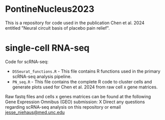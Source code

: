 # PontineNucleus2023

This is a repository for code used in the publication Chen et al. 2024 entitled "Neural circuit basis of placebo pain relief". 

# single-cell RNA-seq
  Code for scRNA-seq:
  * `DSSeurat_functions.R` - This file contains R functions used in the primary scRNA-seq analysis pipeline.
  * `PN_seq.R` - This file contains the complete R code to cluster cells and generate plots used for Chen et al. 2024 from raw cell x gene matrices.

Raw fastq files and cells x genes matrices can be found at the following Gene Expression Omnibus (GEO) submission: X
Direct any questions regarding scRNA-seq analysis on this repository or email jesse_niehaus@med.unc.edu
